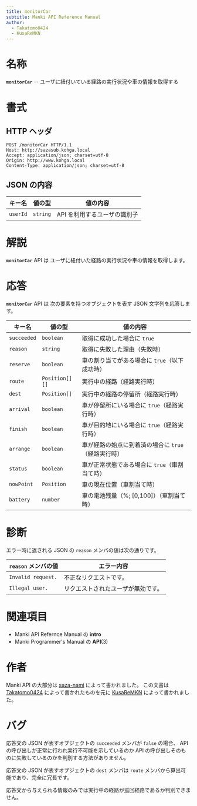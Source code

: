 ```yaml
---
title: monitorCar
subtitle: Manki API Reference Manual
author:
  - Takatomo0424
  - KusaReMKN
---
```


# 名称

**`monitorCar`** -- ユーザに紐付いている経路の実行状況や車の情報を取得する

# 書式

## HTTP ヘッダ

```http
POST /monitorCar HTTP/1.1
Host: http://sazasub.kohga.local
Accept: application/json; charset=utf-8
Origin: http://www.kohga.local
Content-Type: application/json; charset=utf-8
```

## JSON の内容

| キー名   | 値の型   | 値の内容                     |
| -------- | -------- | ---------------------------- |
| `userId` | `string` | API を利用するユーザの識別子 |

# 解説

**`monitorCar`** API は
ユーザに紐付いた経路の実行状況や車の情報を取得します。

# 応答

**`monitorCar`** API は
次の要素を持つオブジェクトを表す JSON 文字列を応答します。

| キー名      | 値の型         | 値の内容                                            |
| ----------- | -------------- | --------------------------------------------------- |
| `succeeded` | `boolean`      | 取得に成功した場合に `true`                         |
| `reason`    | `string`       | 取得に失敗した理由（失敗時）                        |
| `reserve`   | `boolean`      | 車の割り当てがある場合に `true`（以下成功時）       |
| `route`     | `Position[][]` | 実行中の経路（経路実行時）                          |
| `dest`      | `Position[]`   | 実行中の経路の停留所（経路実行時）                  |
| `arrival`   | `boolean`      | 車が停留所にいる場合に `true`（経路実行時）         |
| `finish`    | `boolean`      | 車が目的地にいる場合に `true`（経路実行時）         |
| `arrange`   | `boolean`      | 車が経路の始点に到着済の場合に `true`（経路実行時） |
| `status`    | `boolean`      | 車が正常状態である場合に `true`（車割当て時）       |
| `nowPoint`  | `Position`     | 車の現在位置（車割当て時）                          |
| `battery`   | `number`       | 車の電池残量（%; [0,100]）（車割当て時）            |

# 診断

エラー時に返される JSON の `reason` メンバの値は次の通りです。

| `reason` メンバの値 | エラー内容                         |
| ------------------- | ---------------------------------- |
| `Invalid request.`  | 不正なリクエストです。             |
| `Illegal user.`     | リクエストされたユーザが無効です。 |

# 関連項目

- Manki API Refernce Manual の **intro**
- Manki Programmer's Manual の **API**(3)

# 作者

Manki API の大部分は [saza-nami][saza-nami] によって書かれました。
この文書は [Takatomo0424][takatomo0424] によって書かれたものを元に
[KusaReMKN][kusaremkn] によって書かれました。

# バグ

応答文の JSON が表すオブジェクトの `succeeded` メンバが `false` の場合、
API の呼び出しが正常に行われ実行不可能を示しているのか
API の呼び出しそのものに失敗しているのかを判別する方法がありません。

応答文の JSON が表すオブジェクトの `dest` メンバは
`route` メンバから算出可能であり、完全に冗長です。

応答文から与えられる情報のみでは実行中の経路が巡回経路であるか判別できません。

[saza-nami]: https://github.com/saza-nami
[takatomo0424]: https://github.com/Takatomo0424
[kusaremkn]: https://github.com/KusaReMKN
